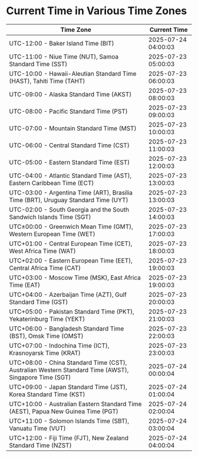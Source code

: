 # Current Time in Various Time Zones

| Time Zone | Current Time |
|-----------|--------------|
| UTC-12:00 - Baker Island Time (BIT) | 2025-07-24 04:00:03 |
| UTC-11:00 - Niue Time (NUT), Samoa Standard Time (SST) | 2025-07-23 05:00:03 |
| UTC-10:00 - Hawaii-Aleutian Standard Time (HAST), Tahiti Time (TAHT) | 2025-07-23 06:00:03 |
| UTC-09:00 - Alaska Standard Time (AKST) | 2025-07-23 08:00:03 |
| UTC-08:00 - Pacific Standard Time (PST) | 2025-07-23 09:00:03 |
| UTC-07:00 - Mountain Standard Time (MST) | 2025-07-23 10:00:03 |
| UTC-06:00 - Central Standard Time (CST) | 2025-07-23 11:00:03 |
| UTC-05:00 - Eastern Standard Time (EST) | 2025-07-23 12:00:03 |
| UTC-04:00 - Atlantic Standard Time (AST), Eastern Caribbean Time (ECT) | 2025-07-23 13:00:03 |
| UTC-03:00 - Argentina Time (ART), Brasília Time (BRT), Uruguay Standard Time (UYT) | 2025-07-23 13:00:03 |
| UTC-02:00 - South Georgia and the South Sandwich Islands Time (SGT) | 2025-07-23 14:00:03 |
| UTC±00:00 - Greenwich Mean Time (GMT), Western European Time (WET) | 2025-07-23 17:00:03 |
| UTC+01:00 - Central European Time (CET), West Africa Time (WAT) | 2025-07-23 18:00:03 |
| UTC+02:00 - Eastern European Time (EET), Central Africa Time (CAT) | 2025-07-23 19:00:03 |
| UTC+03:00 - Moscow Time (MSK), East Africa Time (EAT) | 2025-07-23 19:00:03 |
| UTC+04:00 - Azerbaijan Time (AZT), Gulf Standard Time (GST) | 2025-07-23 20:00:03 |
| UTC+05:00 - Pakistan Standard Time (PKT), Yekaterinburg Time (YEKT) | 2025-07-23 21:00:03 |
| UTC+06:00 - Bangladesh Standard Time (BST), Omsk Time (OMST) | 2025-07-23 22:00:03 |
| UTC+07:00 - Indochina Time (ICT), Krasnoyarsk Time (KRAT) | 2025-07-23 23:00:03 |
| UTC+08:00 - China Standard Time (CST), Australian Western Standard Time (AWST), Singapore Time (SGT) | 2025-07-24 00:00:04 |
| UTC+09:00 - Japan Standard Time (JST), Korea Standard Time (KST) | 2025-07-24 01:00:04 |
| UTC+10:00 - Australian Eastern Standard Time (AEST), Papua New Guinea Time (PGT) | 2025-07-24 02:00:04 |
| UTC+11:00 - Solomon Islands Time (SBT), Vanuatu Time (VUT) | 2025-07-24 03:00:04 |
| UTC+12:00 - Fiji Time (FJT), New Zealand Standard Time (NZST) | 2025-07-24 04:00:04 |
